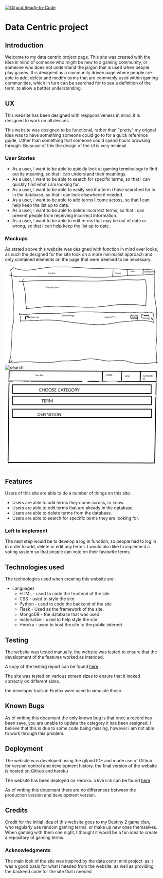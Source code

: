 [![Gitpod Ready-to-Code](https://img.shields.io/badge/Gitpod-Ready--to--Code-blue?logo=gitpod)](https://gitpod.io/#https://github.com/ALDrinkwater1989/data-centric-book-review) 

# Data Centric project

## Introduction

Welcome to my data centric project page.
This site was created with the idea in mind of someone who might be new to a gaming community, or someone who does not understand the jargon that is used when people play games. It is designed as a community driven page where people are able to add, delete and modify terms that are commonly used within gaming communities, which in turn can be searched for to see a definition of the term, to allow a bettter understanding.

## UX

This website has been designed with respponsiveness in mind. it is designed to work on all devices.

This website was designed to be functional, rather than "pretty" my orignal idea was to have something someone could go to for a quick reference guide, rather than something that someone could spend hours browsing through. Because of this the design of the UI is very minimal.

### User Stories

* As a user, I want to be able to quickly look at gaming terminology to find out its meaning, so that i can understand their meanings.
* As a user, I want to be able to search for specific terms, so that I can quickly find what i am looking for.
* As a user, I want to be able to easily see if a term i have searched for is in the database, so that I can look elsewhere if needed.
* As a user, I want to be able to add terms I come across, so that I can help keep the list up to date.
* As a user, I want to be able to delete incorrect terms, so that I can prevent people from receiving incorrect information.
* As a user, I want to be able to edit terms that may be out of date or wrong, so that i can help keep the list up to date.

### Mockups

As stated above this website was designed with function in mind over looks, as such the designed for the site took on a more minimalist approach and only contained elements on the page that were deemed to be necessary.

![home](static/WIREFRAMES/home.png)
![search](static/WIREFRAMES/SEARH_RESULTS.png)
![add and edit](static/WIREFRAMES/ADD.png)

## Features

Users of this site are able to do a number of things on this site:

* Users are able to add terms they come across, or know.
* Users are able to edit terms that are already in the database.
* Users are able to delete terms from the database.
* Users are able to search for specific terms they are looking for.


### Left to implement

The next step would be to develop a log in function, so people had to log in in order to add, delete or edit any terms.
I would also like to implement a voting system so that people can vote on their favourite terms.

## Technologies used

The technologies used when creating this website are:
* Languages
  * HTML - used to code the frontend of the site
  * CSS - used to style the site
  * Python - used to code the backend of the site
  * Flask - Used as the framework of the site.
  * MongoDB - the database that was used
  * materialize - used to help style the site.
  * Heroku - used to host the site to the public internet.

## Testing

The website was tested manually. the website was tested to ensure that the development of the features worked as intended.

A copy of the testing report can be found [here](https://github.com/ALDrinkwater1989/data-centric-project/blob/master/tests.md)

The site was tested on various screen sizes to ensure that it looked correctly on different sizes. 

the developer tools in Firefox were used to simulate these.


## Known Bugs

As of writing this document the only known bug is that once a record has been save, you are unable to update the category it has been assigned. I believe that this is due to some code being missing, however i am not able to work through this problem.

## Deployment

The website was developed using the gitpod IDE and made use of Github for version control and development history. the final version of the website is hosted on Github and heroku

The website has been deployed on Heroku. a live link can be found [here](https://alex-datacentric-jargon.herokuapp.com/)

As of writing this doucment there are no differences between the production version and development version.

## Credits

Credit for the initial idea of this website goes to my Destiny 2 game clan, who regularly use random gaming terms, or make up new ones themselves. When gaming with them one night, I thought it would be a fun idea to create a repository of gaming terms.

### Acknowledgments

The main look of the site was inspired by the data centri mini project. as it was a good basis for what i needed from the website. as well as providing the backend code for the site that i needed.
